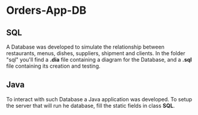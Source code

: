 # Orders-App-DB

## SQL

A Database was developed to simulate the relationship between restaurants, menus, dishes, suppliers, shipment and clients. In the folder "sql" you'll find a **.dia** file containing a diagram for the Database, and a **.sql** file containing its creation and testing.


## Java

To interact with such Database a Java application was developed. To setup the server that will run he database, fill the static fields in class **SQL**.
